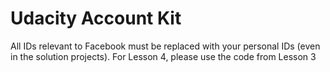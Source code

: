 # Udacity Account Kit
All IDs relevant to Facebook must be replaced with your personal IDs (even in the solution projects).
For Lesson 4, please use the code from Lesson 3
